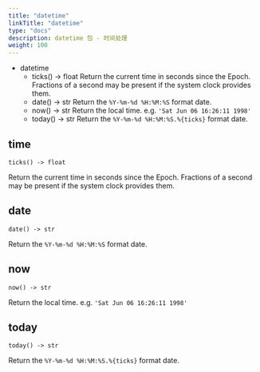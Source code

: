 ```yaml
---
title: "datetime"
linkTitle: "datetime"
type: "docs"
description: datetime 包 - 时间处理
weight: 100
---
```

- datetime
  - ticks() -> float
    Return the current time in seconds since the Epoch. Fractions of a second may be present if the system clock provides them.
  - date() -> str
    Return the `%Y-%m-%d %H:%M:%S` format date.
  - now() -> str
    Return the local time. e.g. `'Sat Jun 06 16:26:11 1998'`
  - today() -> str
    Return the `%Y-%m-%d %H:%M:%S.%{ticks}` format date.

## time

`ticks() -> float`

Return the current time in seconds since the Epoch. Fractions of a second may be present if the system clock provides them.

## date

`date() -> str`

Return the `%Y-%m-%d %H:%M:%S` format date.

## now

`now() -> str`

Return the local time. e.g. `'Sat Jun 06 16:26:11 1998'`

## today

`today() -> str`

Return the `%Y-%m-%d %H:%M:%S.%{ticks}` format date.
